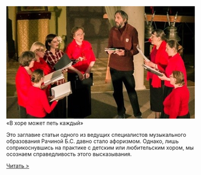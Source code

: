 <div class="article-preview">
<img class="preview-img" src="https://raw.githubusercontent.com/Max1992/fde-storage/master/pictures/facts/article-1.jpg" />
<div>
<div class="preview-title">«В хоре может петь каждый»</div>
<p>Это заглавие  статьи одного из ведущих специалистов музыкального образования Рачиной Б.С. давно стало афоризмом. Однако, лишь соприкоснувшись на практике с детским или любительским хором, мы осознаем справедливость этого высказывания.</p>
<a href="article-1" class="preview-link">Читать ></a>
</div>
</div>

